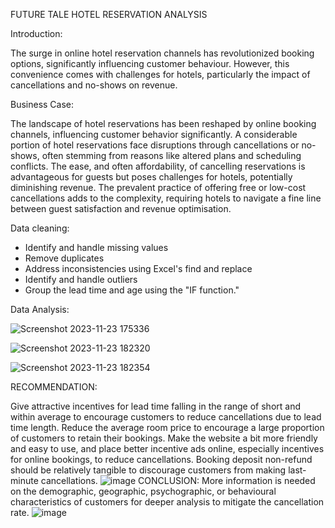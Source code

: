 FUTURE TALE HOTEL RESERVATION ANALYSIS

Introduction:

The surge in online hotel reservation channels has revolutionized booking options, significantly influencing customer behaviour. However, this convenience comes with challenges for hotels, particularly the impact of cancellations and no-shows on revenue.

Business Case:

The landscape of hotel reservations has been reshaped by online booking channels, influencing customer behavior significantly. A considerable portion of hotel reservations face disruptions through cancellations or no-shows, often stemming from reasons like altered plans and scheduling conflicts. The ease, and often affordability, of cancelling reservations is advantageous for guests but poses challenges for hotels, potentially diminishing revenue. The prevalent practice of offering free or low-cost cancellations adds to the complexity, requiring hotels to navigate a fine line between guest satisfaction and revenue optimisation.

Data cleaning:

- Identify and handle missing values
- Remove duplicates
- Address inconsistencies using Excel's find and replace
- Identify and handle outliers
- Group the lead time and age using the "IF function."

Data Analysis:

![Screenshot 2023-11-23 175336](https://github.com/Cquence1/Excel-workstation/assets/122535644/dd73de20-2c57-4368-8141-f223e47ccc78)


![Screenshot 2023-11-23 182320](https://github.com/Cquence1/Excel-workstation/assets/122535644/942ffca9-ccda-4d6b-99fe-2ff0288ae6bb)


![Screenshot 2023-11-23 182354](https://github.com/Cquence1/Excel-workstation/assets/122535644/3799f856-385a-495f-ab97-543b5333d878)

RECOMMENDATION:

Give attractive incentives for lead time falling in the range of short and within average to encourage customers to reduce cancellations due to lead time length. 
Reduce the average room price to encourage a large proportion of customers to retain their bookings.
Make the website a bit more friendly and easy to use, and place better incentive ads online, especially incentives for online bookings, to reduce cancellations.
Booking deposit non-refund should be relatively tangible to discourage customers from making last-minute cancellations.
![image](https://github.com/Cquence1/Excel-workstation/assets/122535644/d6271d33-87de-4c24-8d18-e9052e10efba)
CONCLUSION:
More information is needed on the demographic, geographic, psychographic, or behavioural characteristics of customers for deeper analysis to mitigate the cancellation rate.
![image](https://github.com/Cquence1/Excel-workstation/assets/122535644/3bf24a5c-9362-40cb-ba02-c9915d7a8d8c)



